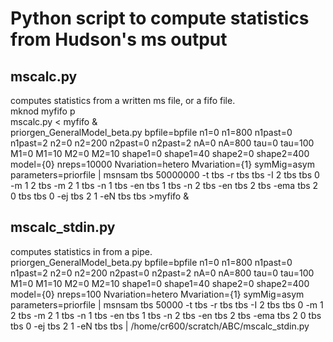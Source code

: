 # Python script to compute statistics from Hudson's ms output  
## mscalc.py  
computes statistics from a written ms file, or a fifo file.  
mknod myfifo p  
mscalc.py < myfifo &  
priorgen_GeneralModel_beta.py bpfile=bpfile n1=0 n1=800 n1past=0 n1past=2 n2=0 n2=200 n2past=0 n2past=2 nA=0 nA=800 tau=0 tau=100 M1=0 M1=10 M2=0 M2=10 shape1=0 shape1=40 shape2=0 shape2=400 model={0} nreps=10000 Nvariation=hetero Mvariation={1} symMig=asym parameters=priorfile | msnsam tbs 50000000 -t tbs -r tbs tbs -I 2 tbs tbs 0 -m 1 2 tbs -m 2 1 tbs -n 1 tbs -en tbs 1 tbs -n 2 tbs -en tbs 2 tbs -ema tbs 2 0 tbs tbs 0 -ej tbs 2 1 -eN tbs tbs >myfifo &  
  
  
## mscalc_stdin.py  
computes statistics in from a pipe.  
priorgen_GeneralModel_beta.py bpfile=bpfile n1=0 n1=800 n1past=0 n1past=2 n2=0 n2=200 n2past=0 n2past=2 nA=0 nA=800 tau=0 tau=100 M1=0 M1=10 M2=0 M2=10 shape1=0 shape1=40 shape2=0 shape2=400 model={0} nreps=100 Nvariation=hetero Mvariation={1} symMig=asym parameters=priorfile | msnsam tbs 50000 -t tbs -r tbs tbs -I 2 tbs tbs 0 -m 1 2 tbs -m 2 1 tbs -n 1 tbs -en tbs 1 tbs -n 2 tbs -en tbs 2 tbs -ema tbs 2 0 tbs tbs 0 -ej tbs 2 1 -eN tbs tbs | /home/cr600/scratch/ABC/mscalc_stdin.py  

